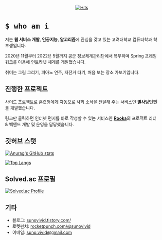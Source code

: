 <div align="center">
  
[![Hits](https://hits.seeyoufarm.com/api/count/incr/badge.svg?url=https%3A%2F%2Fgithub.com%2Fsunovivid&count_bg=%2379C83D&title_bg=%23555555&icon=&icon_color=%23E7E7E7&title=hits&edge_flat=false)](https://hits.seeyoufarm.com)
  
</div>

# `$ who am i`
  
저는 **웹 서비스 개발, 인공지능, 알고리즘**에 관심을 갖고 있는 고려대학교 컴퓨터학과 학부생입니다.
 
2020년 11월부터 2022년 5월까지 공군 정보체계관리단에서 복무하며 Spring 프레임워크를 이용해 인트라넷 체계를 개발했습니다.

취미는 그림 그리기, 피아노 연주, 자전거 타기, 처음 보는 장소 가보기입니다.

## 진행한 프로젝트 

사이드 프로젝트로 훈련병에게 자동으로 사회 소식을 전달해 주는 서비스인 [**별사탕인편**](https://star-candy-letter.netlify.app/)을 개발했습니다.
  
링크만 클릭하면 인터넷 편지를 바로 작성할 수 있는 서비스인 [**Rooka**](http://rooka.kr/)의 프로젝트 리더 & 백엔드 개발 및 운영을 담당했습니다.

<!-- ## 사용 기술
- 주 사용
https://camo.githubusercontent.com/5f8e3380acd174df4d50a0a775642065ba60f00c49dfbd5a496882705dfd98d7/68747470733a2f2f696d672e736869656c64732e696f2f62616467652f2d4b6f746c696e2d3030393564353f7374796c653d666f722d7468652d6261646765266c6f676f3d6b6f746c696e266c6f676f436f6c6f723d666666
java kotlin spring
python django
- 사용할 줄 알아요
c++ html css JavaScript Vue Vuetify
Firebase AWS -->
  
## 깃허브 스탯 
[![Anurag's GitHub stats](https://github-readme-stats.vercel.app/api?username=sunovivid&count_private=true)](https://github.com/anuraghazra/github-readme-stats)

[![Top Langs](https://github-readme-stats.vercel.app/api/top-langs/?username=sunovivid&layout=compact&count_private=true)](https://github.com/anuraghazra/github-readme-stats)

## Solved.ac 프로필
[![Solved.ac Profile](http://mazassumnida.wtf/api/v2/generate_badge?boj=suno)](https://solved.ac/suno/)  
  
  <!--
**sunovivid/sunovivid** is a ✨ _special_ ✨ repository because its `README.md` (this file) appears on your GitHub profile.

Here are some ideas to get you started:

- 🔭 I’m currently working on ...
- 🌱 I’m currently learning ...
- 👯 I’m looking to collaborate on ...
- 🤔 I’m looking for help with ...
- 💬 Ask me about ...
- 📫 How to reach me: ...
- 😄 Pronouns: ...
- ⚡ Fun fact: ...
-->

## 기타
- 블로그: [sunovivid.tistory.com/](https://sunovivid.tistory.com/)
- 로켓펀치: [rocketpunch.com/@sunovivid](https://www.rocketpunch.com/@sunovivid)
- 이메일: suno.vivid@gmail.com
